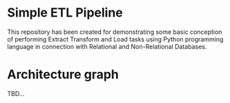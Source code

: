 # Simple ETL Pipeline

This repository has been created for demonstrating some basic conception of performing Extract Transform and Load tasks using Python programming language in connection with Relational and Non-Relational Databases.

# Architecture graph

TBD...
